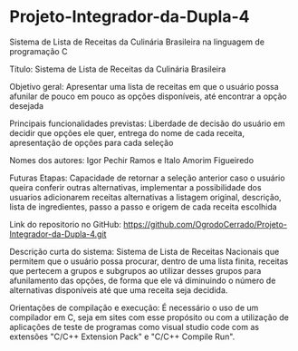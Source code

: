 # Projeto-Integrador-da-Dupla-4
Sistema de Lista de Receitas da Culinária Brasileira na linguagem de programação C

Título: Sistema de Lista de Receitas da Culinária Brasileira

Objetivo geral: Apresentar uma lista de receitas em que o usuário possa afunilar de pouco em pouco as opções disponíveis, até encontrar a opção desejada

Principais funcionalidades previstas: Liberdade de decisão do usuário em decidir que opções ele quer, entrega do nome de cada receita, apresentação de opções para cada seleção

Nomes dos autores: Igor Pechir Ramos e Italo Amorim Figueiredo

Futuras Etapas: Capacidade de retornar a seleção anterior caso o usuário queira conferir outras alternativas, implementar a possibilidade dos usuarios adicionarem receitas alternativas a listagem original, descrição, lista de ingredientes, passo a passo e origem de cada receita escolhida

Link do repositorio no GitHub: https://github.com/OgrodoCerrado/Projeto-Integrador-da-Dupla-4.git

Descrição curta do sistema: Sistema de Lista de Receitas Nacionais que permitem que o usuário possa procurar, dentro de uma lista finita, receitas que pertecem a grupos e subgrupos ao utilizar desses grupos para afunilamento das opções, de forma que ele vá diminuindo o número de alternativas disponíveis até que uma receita seja decidida.

Orientações de compilação e execução: É necessário o uso de um compilador em C, seja em sites com esse propósito ou com a utilização de aplicações de teste de programas como visual studio code com as extensões "C/C++ Extension Pack" e "C/C++ Compile Run".
